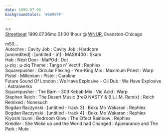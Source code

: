 ```yaml
---
date: 1999.07.06
backgroundColor: '#6699FF'
---
```


\>>[  
Streetbeat](http://www.wnur.org/) 1999.07.06mo 01:00 1hour @ [WNUR](http://www.wnur.org/), Evanston-Chicago  

m50...  
Autechre : Cavity Job : Cavity Job : Hardcore  
\[uncredited\] : \[untitled - a1\] : MASK400 : Skam  
Hab : Next Door : MaPOd : Dot  
µ-ziq : µ-ziq Theme : Tango n' Vectif : Rephlex  
Squarepusher : Circular Flexing - Yee-King Mix : Maximum Priest : Warp  
Pistel : Millenium : Pistel : Caroline  
Future Sound Of London : We Have Explosive - Oil Dub : We Have Explosive : Astralwerks  
Squarepusher : The Barn - 303 Kebab Mix : Vic Acid : Warp  
Stephen Reich : The Desert Music (freQ NASTY & B.L.I.M. Remix) : Reich Remixed : Nonesuch  
Bogdan Raczynski : \[untitled - track 3\] : Boku Mo Wakaran : Rephlex  
Bogdan Raczynski : \[untitled - track 4\] : Boku Mo Wakaran : Rephlex  
Kiyoshi Izumi : Bedroom Glow : The Effect Rainbow : Rephlex  
Kreidler : She Woke up and the World had Changed : Appearance and The Park : Mute